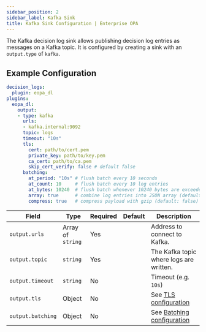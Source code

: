 ```yaml
---
sidebar_position: 2
sidebar_label: Kafka Sink
title: Kafka Sink Configuration | Enterprise OPA
---
```


The Kafka decision log sink allows publishing decision log entries as
messages on a Kafka topic. It is configured by creating a sink with an `output.type` of `kafka`.


## Example Configuration

```yaml
decision_logs:
  plugin: eopa_dl
plugins:
  eopa_dl:
    output:
    - type: kafka
      urls:
      - kafka.internal:9092
      topic: logs
      timeout: "10s"
      tls:
        cert: path/to/cert.pem
        private_key: path/to/key.pem
        ca_cert: path/to/ca.pem
        skip_cert_verify: false # default false
      batching:
        at_period: "10s" # flush batch every 10 seconds
        at_count: 10     # flush batch every 10 log entries
        at_bytes: 10240  # flush batch whenever 10240 bytes are exceeded
        array: true      # combine log entries into JSON array (default: lines of JSON objects)
        compress: true   # compress payload with gzip (default: false)
```

| Field | Type | Required | Default | Description |
| --- | --- | --- | --- | --- |
| `output.urls` | Array of `string` | Yes |  | Address to connect to Kafka. |
| `output.topic` | `string` | Yes |  | The Kafka topic where logs are written. |
| `output.timeout` | `string` | No |  | Timeout (e.g. `10s`) |
| `output.tls` | Object | No |  | See [TLS configuration](../decision-logs#tls) |
| `output.batching` | Object | No |  | See [Batching configuration](../decision-logs#batching) |
